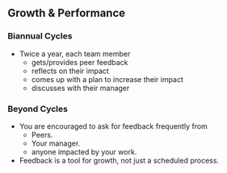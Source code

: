 ## Growth & Performance

  ### Biannual Cycles
  + Twice a year, each team member
    + gets/provides peer feedback
    + reflects on their impact
    + comes up with a plan to increase their impact
    + discusses with their manager

  ### Beyond Cycles
  + You are encouraged to ask for feedback frequently from 
    + Peers.
    + Your manager.
    + anyone impacted by your work.  
  + Feedback is a tool for growth, not just a scheduled process.  





